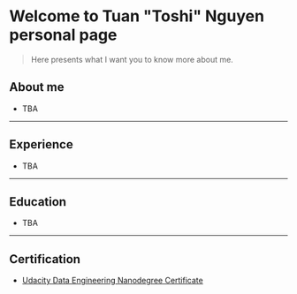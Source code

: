 # Welcome to Tuan "Toshi" Nguyen personal page

> Here presents what I want you to know more about me.

## About me

- TBA

---

## Experience

- TBA

---

## Education

- TBA

---

## Certification

- [Udacity Data Engineering Nanodegree Certificate](https://confirm.udacity.com/KQHKEDDD)
